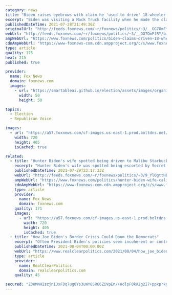 ```yaml
---
category: news
title: "Biden raises eyebrows with claim he 'used to drive' 18-wheeler truck"
excerpt: "Biden was visiting a Mack Truck facility when he made the claim to have driven the massive trucks before, which require a special kind of license to drive."
publishedDateTime: 2021-07-28T21:49:36Z
originalUrl: "http://feeds.foxnews.com/~r/foxnews/politics/~3/__GG7OmFfRY/biden-claims-driven-18-wheeler"
webUrl: "http://feeds.foxnews.com/~r/foxnews/politics/~3/__GG7OmFfRY/biden-claims-driven-18-wheeler"
ampWebUrl: "https://www.foxnews.com/politics/biden-claims-driven-18-wheeler.amp"
cdnAmpWebUrl: "https://www-foxnews-com.cdn.ampproject.org/c/s/www.foxnews.com/politics/biden-claims-driven-18-wheeler.amp"
type: article
quality: 175
heat: 215
published: true

provider:
  name: Fox News
  domain: foxnews.com
  images:
    - url: "https://smartableai.github.io/election/assets/images/organizations/foxnews.com-50x50.jpg"
      width: 50
      height: 50

topics:
  - Election
  - Republican Voice

images:
  - url: "https://a57.foxnews.com/cf-images.us-east-1.prod.boltdns.net/v1/static/694940094001/4892feea-b073-48a9-ac6c-9f133f490441/7dab1738-1e17-4551-ac6b-7269df7c35d3/1280x720/match/720/405/image.jpg?ve=1&tl=1"
    width: 720
    height: 405
    isCached: true

related:
  - title: "Hunter Biden's wife spotted being driven to Malibu Starbucks by Secret Service"
    excerpt: "Hunter Biden's wife was spotted being escorted by Secret Service agents on a Malibu, California coffee run Tuesday."
    publishedDateTime: 2021-07-29T23:17:33Z
    webUrl: "http://feeds.foxnews.com/~r/foxnews/politics/~3/9_YlOgttHE0/hunter-biden-wife-california-starbucks"
    ampWebUrl: "https://www.foxnews.com/politics/hunter-biden-wife-california-starbucks.amp"
    cdnAmpWebUrl: "https://www-foxnews-com.cdn.ampproject.org/c/s/www.foxnews.com/politics/hunter-biden-wife-california-starbucks.amp"
    type: article
    provider:
      name: Fox News
      domain: foxnews.com
    quality: 171
    images:
      - url: "https://a57.foxnews.com/cf-images.us-east-1.prod.boltdns.net/v1/static/694940094001/70f20720-b113-46f4-aeeb-94c446c51ebc/9a0c7538-6812-4e5f-87e6-ca7d546022d5/1280x720/match/720/405/image.jpg?ve=1&tl=1"
        width: 720
        height: 405
        isCached: true
  - title: "How Joe Biden's Border Crisis Could Doom the Democrats"
    excerpt: "Often President Biden's policies seem incoherent or contradictory, but nowhere are the consequences clearer than immigration. Many Americans may have welcomed the end of Trump's incendiary comments about undocumented newcomers,"
    publishedDateTime: 2021-08-04T00:00:00Z
    webUrl: "https://www.realclearpolitics.com/2021/08/04/how_joe_bidens_border_crisis_could_doom_the_democrats_548656.html"
    type: article
    provider:
      name: RealClearPolitics
      domain: realclearpolitics.com
    quality: 45

secured: "Z3UMNHIszjnIJxFDq7ug8Ys3uWY8SR66ZiVpEn/+HolpF0kXZg2I7+ppxprkgQ1lQxqrJj+IT/mq7hDG3ANEtLwaGM3xUgKz9RCbAtwbvCz5AZG7j87DHVCZT4T5ykNg5W2blsLXv1kFHbn48uOX6tmEfjYmub47vY/mzpW7iZrUMuac5l6hOUyexO853lLbo0YUfTlsh3ret/UDsA227N0fvHharMCt32A/LDSdtv89tWjoq1Nf0zVC8/d1XWFQJrHzXEBbRLsrZ6jFSkeSfYvg/R67fe0GGLvdSorhRHlIcAUjzj4dQUWiPaUdDd966i/Yhyxj2mmLj3PsgJsgIjX2BJX4tqM1USfxOJMbFtQ=;QifaGauebQGT95iMsOG7bQ=="
---
```


